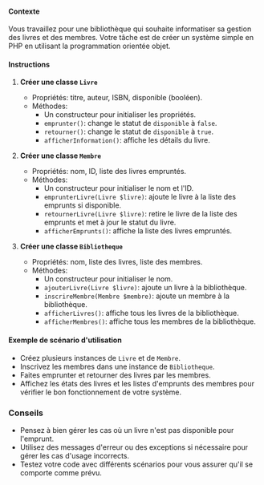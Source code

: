 #### Contexte

Vous travaillez pour une bibliothèque qui souhaite informatiser sa gestion des livres et des membres. Votre tâche est de créer un système simple en PHP en utilisant la programmation orientée objet.

#### Instructions

1. **Créer une classe `Livre`**
    
    - Propriétés: titre, auteur, ISBN, disponible (booléen).
    - Méthodes:
        - Un constructeur pour initialiser les propriétés.
        - `emprunter()`: change le statut de `disponible` à `false`.
        - `retourner()`: change le statut de `disponible` à `true`.
        - `afficherInformation()`: affiche les détails du livre.
2. **Créer une classe `Membre`**
    
    - Propriétés: nom, ID, liste des livres empruntés.
    - Méthodes:
        - Un constructeur pour initialiser le nom et l'ID.
        - `emprunterLivre(Livre $livre)`: ajoute le livre à la liste des emprunts si disponible.
        - `retournerLivre(Livre $livre)`: retire le livre de la liste des emprunts et met à jour le statut du livre.
        - `afficherEmprunts()`: affiche la liste des livres empruntés.
3. **Créer une classe `Bibliotheque`**
    
    - Propriétés: nom, liste des livres, liste des membres.
    - Méthodes:
        - Un constructeur pour initialiser le nom.
        - `ajouterLivre(Livre $livre)`: ajoute un livre à la bibliothèque.
        - `inscrireMembre(Membre $membre)`: ajoute un membre à la bibliothèque.
        - `afficherLivres()`: affiche tous les livres de la bibliothèque.
        - `afficherMembres()`: affiche tous les membres de la bibliothèque.

#### Exemple de scénario d'utilisation

- Créez plusieurs instances de `Livre` et de `Membre`.
- Inscrivez les membres dans une instance de `Bibliotheque`.
- Faites emprunter et retourner des livres par les membres.
- Affichez les états des livres et les listes d'emprunts des membres pour vérifier le bon fonctionnement de votre système.

### Conseils

- Pensez à bien gérer les cas où un livre n'est pas disponible pour l'emprunt.
- Utilisez des messages d'erreur ou des exceptions si nécessaire pour gérer les cas d'usage incorrects.
- Testez votre code avec différents scénarios pour vous assurer qu'il se comporte comme prévu.